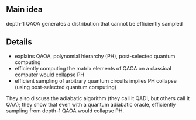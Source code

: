 ## Main idea
depth-1 QAOA generates a distribution that cannot be efficiently sampled

## Details
* explains QAOA, polynomial hierarchy (PH), post-selected quantum computing
* efficiently computing the matrix elements of QAOA on a classical computer would collapse PH
* efficient sampling of arbitrary quantum circuits implies PH collapse (using post-selected quantum computing)

They also discuss the adiabatic algorithm (they call it QADI, but others call it QAA);
they show that even with a quantum adiabatic oracle, efficiently sampling from depth-1 QAOA would collapse PH.
